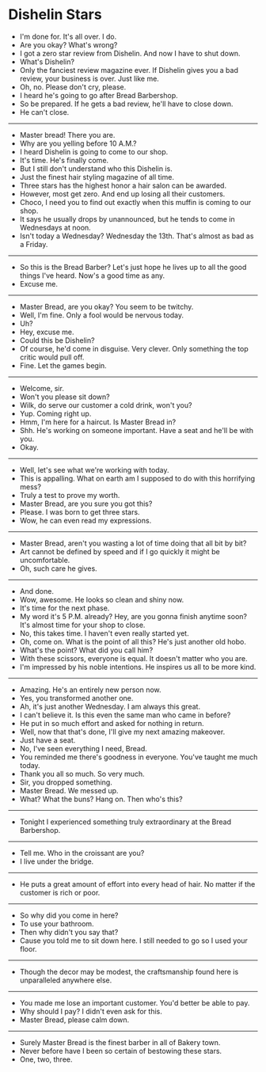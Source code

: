 # Dishelin Stars

- I'm done for. It's all over. I do.
- Are you okay? What's wrong?
- I got a zero star review from Dishelin. And now I have to shut down.
- What's Dishelin?
- Only the fanciest review magazine ever. If Dishelin gives you a bad review, your business is over. Just like me.
- Oh, no. Please don't cry, please.
- I heard he's going to go after Bread Barbershop.
- So be prepared. If he gets a bad review, he'll have to close down.
- He can't close.
* * *
- Master bread! There you are.
- Why are you yelling before 10 A.M.?
- I heard Dishelin is going to come to our shop.
- It's time. He's finally come.
- But I still don't understand who this Dishelin is.
- Just the finest hair styling magazine of all time.
- Three stars has the highest honor a hair salon can be awarded.
- However, most get zero. And end up losing all their customers.
- Choco, I need you to find out exactly when this muffin is coming to our shop.
- It says he usually drops by unannounced, but he tends to come in Wednesdays at noon.
- Isn't today a Wednesday? Wednesday the 13th. That's almost as bad as a Friday.
* * *
- So this is the Bread Barber? Let's just hope he lives up to all the good things I've heard. Now's a good time as any.
- Excuse me.
* * *
- Master Bread, are you okay? You seem to be twitchy.
- Well, I'm fine. Only a fool would be nervous today.
- Uh?
- Hey, excuse me.
- Could this be Dishelin?
- Of course, he'd come in disguise. Very clever. Only something the top critic would pull off.
- Fine. Let the games begin.
* * *
- Welcome, sir.
- Won't you please sit down?
- Wilk, do serve our customer a cold drink, won't you?
- Yup. Coming right up.
- Hmm, I'm here for a haircut. Is Master Bread in?
- Shh. He's working on someone important. Have a seat and he'll be with you.
- Okay.
* * *
- Well, let's see what we're working with today.
- This is appalling. What on earth am I supposed to do with this horrifying mess?
- Truly a test to prove my worth.
- Master Bread, are you sure you got this?
- Please. I was born to get three stars.
- Wow, he can even read my expressions.
* * *
- Master Bread, aren't you wasting a lot of time doing that all bit by bit?
- Art cannot be defined by speed and if I go quickly it might be uncomfortable.
- Oh, such care he gives.
* * *
- And done.
- Wow, awesome. He looks so clean and shiny now.
- It's time for the next phase.
- My word it's 5 P.M. already? Hey, are you gonna finish anytime soon? It's almost time for your shop to close.
- No, this takes time. I haven't even really started yet.
- Oh, come on. What is the point of all this? He's just another old hobo.
- What's the point? What did you call him?
- With these scissors, everyone is equal. It doesn't matter who you are.
- I'm impressed by his noble intentions. He inspires us all to be more kind.
* * *
- Amazing. He's an entirely new person now.
- Yes, you transformed another one.
- Ah, it's just another Wednesday. I am always this great.
- I can't believe it. Is this even the same man who came in before?
- He put in so much effort and asked for nothing in return.
- Well, now that that's done, I'll give my next amazing makeover.
- Just have a seat.
- No, I've seen everything I need, Bread.
- You reminded me there's goodness in everyone. You've taught me much today.
- Thank you all so much. So very much.
- Sir, you dropped something.
- Master Bread. We messed up.
- What? What the buns? Hang on. Then who's this?
* * *
- Tonight I experienced something truly extraordinary at the Bread Barbershop.
* * *
- Tell me. Who in the croissant are you?
- I live under the bridge.
* * *
- He puts a great amount of effort into every head of hair. No matter if the customer is rich or poor.
* * *
- So why did you come in here?
- To use your bathroom.
- Then why didn't you say that?
- Cause you told me to sit down here. I still needed to go so I used your floor.
* * *
- Though the decor may be modest, the craftsmanship found here is unparalleled anywhere else.
* * *
- You made me lose an important customer. You'd better be able to pay.
- Why should I pay? I didn't even ask for this.
- Master Bread, please calm down.
* * *
- Surely Master Bread is the finest barber in all of Bakery town.
- Never before have I been so certain of bestowing these stars.
- One, two, three.
